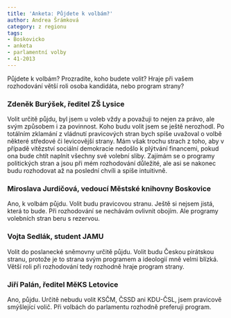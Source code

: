 ```yaml
---
title: 'Anketa: Půjdete k volbám?'
author: Andrea Šrámková
category: z regionu
tags:
- Boskovicko
- anketa
- parlamentní volby
- 41-2013
---
```


Půjdete k volbám? Prozradíte, koho budete volit? Hraje při vašem rozhodování větší roli osoba kandidáta, nebo program strany?

### Zdeněk Burýšek, ředitel ZŠ Lysice

Volit určitě půjdu, byl jsem u voleb vždy a považuji to nejen za právo, ale svým způsobem i za povinnost. Koho budu volit jsem se ještě nerozhodl. Po totálním zklamání z vládnutí pravicových stran bych spíše uvažoval o volbě některé středové či levicovější strany. Mám však trochu strach z toho, aby v případě vítězství sociální demokracie nedošlo k plýtvání financemi, pokud ona bude chtít naplnit všechny své volební sliby. Zajímám se o programy politických stran a jsou při mém rozhodování důležité, ale asi se nakonec budu rozhodovat až na poslední chvíli a spíše intuitivně.

### Miroslava Jurdičová, vedoucí Městské knihovny Boskovice
Ano, k volbám půjdu. Volit budu pravicovou stranu. Ještě si nejsem jistá, která to bude. Při rozhodování se nechávám ovlivnit obojím. Ale programy volebních stran beru s rezervou.

### Vojta Sedlák, student JAMU
Volit do poslanecké sněmovny určitě půjdu. Volit budu Českou pirátskou stranu, protože je to strana svým programem a ideologií mně velmi blízká. Větší roli při rozhodování tedy rozhodně hraje program strany.

### Jiří Palán, ředitel MěKS Letovice
Ano, půjdu. Určitě nebudu volit KSČM, ČSSD ani KDU-ČSL, jsem pravicově smýšlející volič. Při volbách do parlamentu rozhodně preferuji program.
